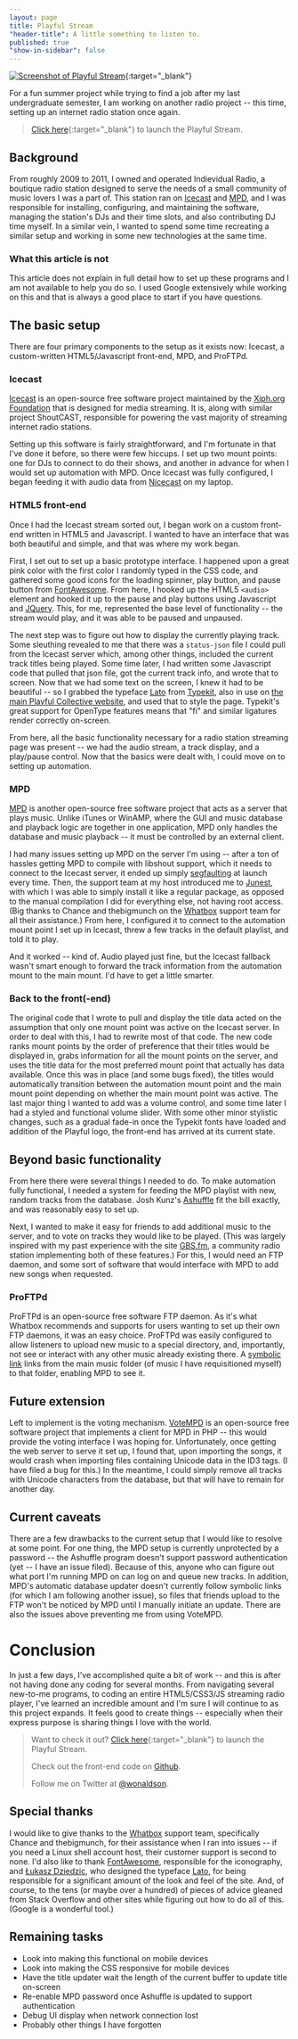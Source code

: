 ```yaml
---
layout: page
title: Playful Stream
"header-title": A little something to listen to.
published: true
"show-in-sidebar": false
---
```


[![Screenshot of Playful Stream](playful-stream.png "Click here to launch the stream.")](http://stream.playful.cc/ "Click here to launch the stream."){:target="_blank"}<!-- fix markup display_ -->

For a fun summer project while trying to find a job after my last undergraduate semester, I am working on another radio project -- this time, setting up an internet radio station once again.

> [Click here](http://stream.playful.cc/){:target="_blank"} to launch the Playful Stream.<!-- fix markup display_ -->

## Background

From roughly 2009 to 2011, I owned and operated Indievidual Radio, a boutique radio station designed to serve the needs of a small community of music lovers I was a part of. This station ran on [Icecast][1] and [MPD][2], and I was responsible for installing, configuring, and maintaining the software, managing the station's DJs and their time slots, and also contributing DJ time myself. In a similar vein, I wanted to spend some time recreating a similar setup and working in some new technologies at the same time.

### What this article is not

This article does not explain in full detail how to set up these programs and I am not available to help you do so. I used Google extensively while working on this and that is always a good place to start if you have questions.

## The basic setup

There are four primary components to the setup as it exists now: Icecast, a custom-written HTML5/Javascript front-end, MPD, and ProFTPd.

### Icecast

[Icecast][1] is an open-source free software project maintained by the [Xiph.org Foundation][3] that is designed for media streaming. It is, along with similar project ShoutCAST, responsible for powering the vast majority of streaming internet radio stations.

Setting up this software is fairly straightforward, and I'm fortunate in that I've done it before, so there were few hiccups. I set up two mount points: one for DJs to connect to do their shows, and another in advance for when I would set up automation with MPD. Once Icecast was fully configured, I began feeding it with audio data from [Nicecast][4] on my laptop.

### HTML5 front-end

Once I had the Icecast stream sorted out, I began work on a custom front-end written in HTML5 and Javascript. I wanted to have an interface that was both beautiful and simple, and that was where my work began.

First, I set out to set up a basic prototype interface. I happened upon a great pink color with the first color I randomly typed in the CSS code, and gathered some good icons for the loading spinner, play button, and pause button from [FontAwesome][5]. From here, I hooked up the HTML5 `<audio>` element and hooked it up to the pause and play buttons using Javascript and [JQuery][6]. This, for me, represented the base level of functionality -- the stream would play, and it was able to be paused and unpaused.

The next step was to figure out how to display the currently playing track. Some sleuthing revealed to me that there was a `status-json` file I could pull from the Icecast server which, among other things, included the current track titles being played. Some time later, I had written some Javascript code that pulled that json file, got the current track info, and wrote that to screen. Now that we had some text on the screen, I knew it had to be beautiful -- so I grabbed the typeface [Lato][8] from [Typekit][7], also in use on [the main Playful Collective website][9], and used that to style the page. Typekit's great support for OpenType features means that "fi" and similar ligatures render correctly on-screen.

From here, all the basic functionality necessary for a radio station streaming page was present -- we had the audio stream, a track display, and a play/pause control. Now that the basics were dealt with, I could move on to setting up automation.

### MPD

[MPD][2] is another open-source free software project that acts as a server that plays music. Unlike iTunes or WinAMP, where the GUI and music database and playback logic are together in one application, MPD only handles the database and music playback -- it must be controlled by an external client.

I had many issues setting up MPD on the server I'm using -- after a ton of hassles getting MPD to compile with libshout support, which it needs to connect to the Icecast server, it ended up simply [segfaulting][10] at launch every time. Then, the support team at my host introduced me to [Junest][11], with which I was able to simply install it like a regular package, as opposed to the manual compilation I did for everything else, not having root access. (Big thanks to Chance and thebigmunch on the [Whatbox][12] support team for all their assistance.) From here, I configured it to connect to the automation mount point I set up in Icecast, threw a few tracks in the default playlist, and told it to play.

And it worked -- kind of. Audio played just fine, but the Icecast fallback wasn't smart enough to forward the track information from the automation mount to the main mount. I'd have to get a little smarter.

### Back to the front(-end)

The original code that I wrote to pull and display the title data acted on the assumption that only one mount point was active on the Icecast server. In order to deal with this, I had to rewrite most of that code. The new code ranks mount points by the order of preference that their titles would be displayed in, grabs information for all the mount points on the server, and uses the title data for the most preferred mount point that actually has data available. Once this was in place (and some bugs fixed), the titles would automatically transition between the automation mount point and the main mount point depending on whether the main mount point was active. The last major thing I wanted to add was a volume control, and some time later I had a styled and functional volume slider. With some other minor stylistic changes, such as a gradual fade-in once the Typekit fonts have loaded and addition of the Playful logo, the front-end has arrived at its current state.

## Beyond basic functionality

From here there were several things I needed to do. To make automation fully functional, I needed a system for feeding the MPD playlist with new, random tracks from the database. Josh Kunz's [Ashuffle][13] fit the bill exactly, and was reasonably easy to set up.

Next, I wanted to make it easy for friends to add additional music to the server, and to vote on tracks they would like to be played. (This was largely inspired with my past experience with the site [GBS.fm][14], a community radio station implementing both of these features.) For this, I would need an FTP daemon, and some sort of software that would interface with MPD to add new songs when requested.

### ProFTPd

ProFTPd is an open-source free software FTP daemon. As it's what Whatbox recommends and supports for users wanting to set up their own FTP daemons, it was an easy choice. ProFTPd was easily configured to allow listeners to upload new music to a special directory, and, importantly, not see or interact with any other music already existing there. A [symbolic link][15] links from the main music folder (of music I have requisitioned myself) to that folder, enabling MPD to see it.

## Future extension

Left to implement is the voting mechanism. [VoteMPD][16] is an open-source free software project that implements a client for MPD in PHP -- this would provide the voting interface I was hoping for. Unfortunately, once getting the web server to serve it set up, I found that, upon importing the songs, it would crash when importing files containing Unicode data in the ID3 tags. (I have filed a bug for this.) In the meantime, I could simply remove all tracks with Unicode characters from the database, but that will have to remain for another day.

## Current caveats

There are a few drawbacks to the current setup that I would like to resolve at some point. For one thing, the MPD setup is currently unprotected by a password -- the Ashuffle program doesn't support password authentication (yet -- I have an issue filed). Because of this, anyone who can figure out what port I'm running MPD on can log on and queue new tracks. In addition, MPD's automatic database updater doesn't currently follow symbolic links (for which I am following another issue), so files that friends upload to the FTP won't be noticed by MPD until I manually initiate an update. There are also the issues above preventing me from using VoteMPD.

# Conclusion

In just a few days, I've accomplished quite a bit of work -- and this is after not having done any coding for several months. From navigating several new-to-me programs, to coding an entire HTML5/CSS3/JS streaming radio player, I've learned an incredible amount and I'm sure I will continue to as this project expands. It feels good to create things -- especially when their express purpose is sharing things I love with the world.

> Want to check it out? [Click here](http://stream.playful.cc/){:target="_blank"} to launch the Playful Stream.<!-- fix markup display_ -->
>
> Check out the front-end code on [Github](https://github.com/wonaldson/playful-frontend).
>
> Follow me on Twitter at [@wonaldson](https://twitter.com/wonaldson).

## Special thanks

I would like to give thanks to the [Whatbox][12] support team, specifically Chance and thebigmunch, for their assistance when I ran into issues -- if you need a Linux shell account host, their customer support is second to none. I'd also like to thank [FontAwesome][5], responsible for the iconography, and [Łukasz Dziedzic][17], who designed the typeface [Lato][8], for being responsible for a significant amount of the look and feel of the site. And, of course, to the tens (or maybe over a hundred) of pieces of advice gleaned from Stack Overflow and other sites while figuring out how to do all of this. (Google is a wonderful tool.)

## Remaining tasks

* Look into making this functional on mobile devices
* Look into making the CSS responsive for mobile devices
* Have the title updater wait the length of the current buffer to update title on-screen
* Re-enable MPD password once Ashuffle is updated to support authentication
* Debug UI display when network connection lost
* Probably other things I have forgotten


[1]: http://www.icecast.org/
[2]: https://www.musicpd.org/
[3]: http://www.xiph.org/
[4]: https://www.rogueamoeba.com/nicecast/
[5]: http://fontawesome.io/
[6]: https://jquery.com/
[7]: https://typekit.com/
[8]: https://typekit.com/fonts/lato
[9]: http://playful.cc/
[10]: https://en.wikipedia.org/wiki/Segmentation_fault
[11]: http://fsquillace.github.io/junest-site/
[12]: https://whatbox.ca/
[13]: https://github.com/Joshkunz/ashuffle
[14]: http://gbs.fm/
[15]: https://en.wikipedia.org/wiki/Symbolic_link
[16]: https://github.com/k3x/VoteMPD
[17]: http://www.latofonts.com/
